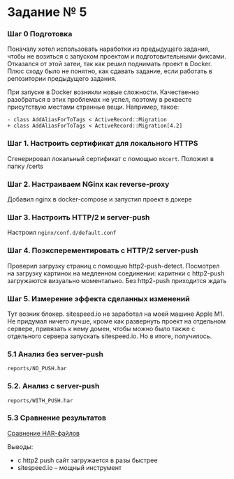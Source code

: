# Задание № 5

### Шаг 0 Подготовка

Поначалу хотел использовать наработки из предыдущего задания, чтобы не возиться с запуском проектом и подготовительными фиксами.
Отказался от этой затеи, так как решил поднимать проект в Docker.
Плюс сходу было не понятно, как сдавать задание, если работать в репозитории предыдущего задания.

При запуске в Docker возникли новые сложности.
Качественно разобраться в этих проблемах не успел, поэтому в реквесте присутствую местами странные вещи.
Например, такое:

```
- class AddAliasForToTags < ActiveRecord::Migration
+ class AddAliasForToTags < ActiveRecord::Migration[4.2]
```

### Шаг 1. Настроить сертификат для локального HTTPS

Сгенерировал локальный сертификат с помощью `mkcert`.
Положил в папку /certs

### Шаг 2. Настраиваем NGinx как reverse-proxy

Добавил nginx в docker-compose и запустил проект в докере

### Шаг 3. Настроить HTTP/2 и server-push

Настроил `nginx/conf.d/default.conf`

### Шаг 4. Поэксперементировать с HTTP/2 server-push

Проверил загрузку страниц с помощью http2-push-detect. Посмотрел на загрузку картинок на медленном соединении: каритнки c http2-push загружаются визуально моментально. Без http2-push приходится ждать

### Шаг 5. Измерение эффекта сделанных изменений

Тут возник блокер. sitespeed.io не заработал на моей машине Apple M1. Не придумал ничего лучше, кроме как развернуть проект на отдельном сервере, привязать к нему домен, чтобы можно было также с отдельного сервера запускать sitespeed.io. Но в итоге, получилось.

### 5.1 Анализ без server-push

`reports/NO_PUSH.har`

### 5.2. Анализ с server-push

`reports/WITH_PUSH.har`

### 5.3 Сравнение результатов

[Cравнение HAR-файлов](https://compare.sitespeed.io/?har1=https://raw.githubusercontent.com/otmosina/rails-optimization-task5/task_complete/reports/NO_PUSH.har&har2=https://raw.githubusercontent.com/otmosina/rails-optimization-task5/task_complete/reports/WITH_PUSH.har)

Выводы:

- с http2 push сайт загружается в разы быстрее
- sitespeed.io – мощный инструмент
